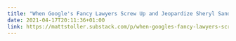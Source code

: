 ```yaml
---
title: "When Google's Fancy Lawyers Screw Up and Jeopardize Sheryl Sandberg, at $1500/Hour - BIG by Matt Stoller"
date: 2021-04-17T20:11:36+01:00
link: https://mattstoller.substack.com/p/when-googles-fancy-lawyers-screw?utm_source=hackernewsletter&utm_medium=email&utm_term=fav
---
```

